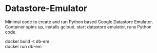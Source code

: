 # Datastore-Emulator

Minimal code to create and run Python based Google Datastore Emulator.
Container spins up, installs gcloud, start datastore emulator, runs Python code.  


docker build -t db-em .  
docker run db-em
